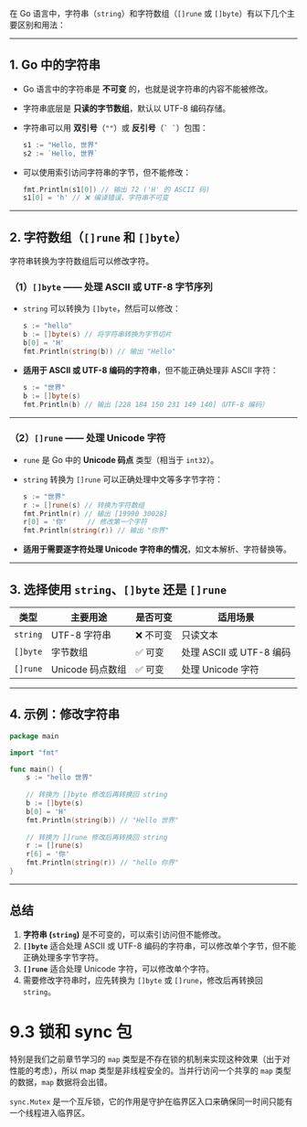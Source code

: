 在 Go 语言中，字符串（`string`）和字符数组（`[]rune` 或 `[]byte`）有以下几个主要区别和用法：

---

## **1. Go 中的字符串**

- Go 语言中的字符串是 **不可变** 的，也就是说字符串的内容不能被修改。
    
- 字符串底层是 **只读的字节数组**，默认以 UTF-8 编码存储。
    
- 字符串可以用 **双引号**（`""`）或 **反引号**（`` ` ` ``）包围：
    
    ```go
    s1 := "Hello, 世界"
    s2 := `Hello, 世界`
    ```
    
- 可以使用索引访问字符串的字节，但不能修改：
    
    ```go
    fmt.Println(s1[0]) // 输出 72 ('H' 的 ASCII 码)
    s1[0] = 'h' // ❌ 编译错误，字符串不可变
    ```
    

---

## **2. 字符数组（`[]rune` 和 `[]byte`）**

字符串转换为字符数组后可以修改字符。

### **（1）`[]byte` —— 处理 ASCII 或 UTF-8 字节序列**

- `string` 可以转换为 `[]byte`，然后可以修改：
    
    ```go
    s := "hello"
    b := []byte(s) // 将字符串转换为字节切片
    b[0] = 'H'
    fmt.Println(string(b)) // 输出 "Hello"
    ```
    
- **适用于 ASCII 或 UTF-8 编码的字符串**，但不能正确处理非 ASCII 字符：
    
    ```go
    s := "世界"
    b := []byte(s)
    fmt.Println(b) // 输出 [228 184 150 231 149 140]（UTF-8 编码）
    ```
    

---

### **（2）`[]rune` —— 处理 Unicode 字符**

- `rune` 是 Go 中的 **Unicode 码点** 类型（相当于 `int32`）。
    
- `string` 转换为 `[]rune` 可以正确处理中文等多字节字符：
    
    ```go
    s := "世界"
    r := []rune(s) // 转换为字符数组
    fmt.Println(r) // 输出 [19990 30028]
    r[0] = '你'     // 修改第一个字符
    fmt.Println(string(r)) // 输出 "你界"
    ```
    
- **适用于需要逐字符处理 Unicode 字符串的情况**，如文本解析、字符替换等。
    

---

## **3. 选择使用 `string`、`[]byte` 还是 `[]rune`**

|类型|主要用途|是否可变|适用场景|
|---|---|---|---|
|`string`|UTF-8 字符串|❌ 不可变|只读文本|
|`[]byte`|字节数组|✅ 可变|处理 ASCII 或 UTF-8 编码|
|`[]rune`|Unicode 码点数组|✅ 可变|处理 Unicode 字符|

---

## **4. 示例：修改字符串**

```go
package main

import "fmt"

func main() {
    s := "hello 世界"
    
    // 转换为 []byte 修改后再转换回 string
    b := []byte(s)
    b[0] = 'H'
    fmt.Println(string(b)) // "Hello 世界"
    
    // 转换为 []rune 修改后再转换回 string
    r := []rune(s)
    r[6] = '你'
    fmt.Println(string(r)) // "hello 你界"
}
```

---

## **总结**

1. **字符串 (`string`)** 是不可变的，可以索引访问但不能修改。
2. **`[]byte`** 适合处理 ASCII 或 UTF-8 编码的字符串，可以修改单个字节，但不能正确处理多字节字符。
3. **`[]rune`** 适合处理 Unicode 字符，可以修改单个字符。
4. 需要修改字符串时，应先转换为 `[]byte` 或 `[]rune`，修改后再转换回 `string`。

# 9.3 锁和 sync 包
特别是我们之前章节学习的 `map` 类型是不存在锁的机制来实现这种效果（出于对性能的考虑），所以 map 类型是非线程安全的。当并行访问一个共享的 `map` 类型的数据，`map` 数据将会出错。

`sync.Mutex` 是一个互斥锁，它的作用是守护在临界区入口来确保同一时间只能有一个线程进入临界区。

